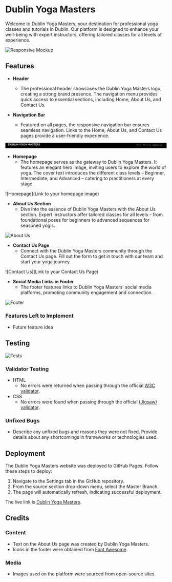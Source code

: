 # Dublin Yoga Masters

Welcome to Dublin Yoga Masters, your destination for professional yoga classes and tutorials in Dublin. Our platform is designed to enhance your well-being with expert instructors, offering tailored classes for all levels of experience.

![Responsive Mockup](https://github.com/lucyrush/readme-template/blob/master/media/yoga_masters_mockup.png)

## Features
- **Header**
  - The professional header showcases the Dublin Yoga Masters logo, creating a strong brand presence. The navigation menu provides quick access to essential sections, including Home, About Us, and Contact Us.

- **Navigation Bar**
  - Featured on all pages, the responsive navigation bar ensures seamless navigation. Links to the Home, About Us, and Contact Us pages provide a user-friendly experience.

![Header and Nav Bar](assets/images/readme-images/header.png)

- **Homepage**
  - The homepage serves as the gateway to Dublin Yoga Masters. It features an elegant hero image, inviting users to explore the world of yoga. The cover text introduces the different class levels – Beginner, Intermediate, and Advanced – catering to practitioners at every stage.

![Homepage](Link to your homepage image)

- **About Us Section**
  - Dive into the essence of Dublin Yoga Masters with the About Us section. Expert instructors offer tailored classes for all levels – from foundational poses for beginners to advanced sequences for seasoned yogis.

![About Us](https://github.com/lucyrush/readme-template/blob/master/media/yoga_masters_about.png)

- **Contact Us Page**
  - Connect with the Dublin Yoga Masters community through the Contact Us page. Fill out the form to get in touch with our team and start your yoga journey.

![Contact Us](Link to your Contact Us Page)

- **Social Media Links in Footer**
  - The footer features links to Dublin Yoga Masters' social media platforms, promoting community engagement and connection.

![Footer]()
### Features Left to Implement

- Future feature idea

## Testing
![Tests]()

### Validator Testing

- HTML
  - No errors were returned when passing through the official [W3C validator](https://validator.w3.org/nu/?doc=https%3A%2F%2Fyour-yoga-masters-url%2Findex.html).
- CSS
  - No errors were found when passing through the official [(Jigsaw) validator](https://jigsaw.w3.org/css-validator/validator?uri=https%3A%2F%2Fvalidator.w3.org%2Fnu%2F%3Fdoc%3Dhttps%253A%252F%252Fyour-yoga-masters-url%252Findex.html&profile=css3svg&usermedium=all&warning=1&vextwarning=&lang=en#css).

### Unfixed Bugs

- Describe any unfixed bugs and reasons they were not fixed. Provide details about any shortcomings in frameworks or technologies used.

## Deployment

The Dublin Yoga Masters website was deployed to GitHub Pages. Follow these steps to deploy:

1. Navigate to the Settings tab in the GitHub repository.
2. From the source section drop-down menu, select the Master Branch.
3. The page will automatically refresh, indicating successful deployment.

The live link is [Dublin Yoga Masters](https://your-yoga-masters-url/index.html).

## Credits

### Content

- Text on the About Us page was created by Dublin Yoga Masters.
- Icons in the footer were obtained from [Font Awesome](https://fontawesome.com/).

### Media

- Images used on the platform were sourced from open-source sites.

